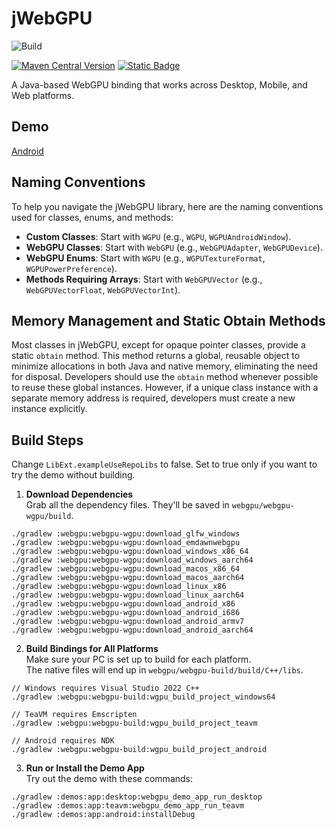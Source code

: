 # jWebGPU

![Build](https://github.com/xpenatan/jWebGPU/actions/workflows/snapshot.yml/badge.svg)

[![Maven Central Version](https://img.shields.io/maven-central/v/com.github.xpenatan.jWebGPU/webgpu-core)](https://central.sonatype.com/artifact/com.github.xpenatan.jWebGPU/webgpu-core)
[![Static Badge](https://img.shields.io/badge/snapshot---SNAPSHOT-red)](https://central.sonatype.com/service/rest/repository/browse/maven-snapshots/com/github/xpenatan/jWebGPU/)

A Java-based WebGPU binding that works across Desktop, Mobile, and Web platforms.

## Demo
[Android](https://play.google.com/store/apps/details?id=com.github.xpenatan.webgpu.demo)

## Naming Conventions
To help you navigate the jWebGPU library, here are the naming conventions used for classes, enums, and methods:

- **Custom Classes**: Start with `WGPU` (e.g., `WGPU`, `WGPUAndroidWindow`).
- **WebGPU Classes**: Start with `WebGPU` (e.g., `WebGPUAdapter`, `WebGPUDevice`).
- **WebGPU Enums**: Start with `WGPU` (e.g., `WGPUTextureFormat`, `WGPUPowerPreference`).
- **Methods Requiring Arrays**: Start with `WebGPUVector` (e.g., `WebGPUVectorFloat`, `WebGPUVectorInt`).

## Memory Management and Static Obtain Methods
Most classes in jWebGPU, except for opaque pointer classes, provide a static `obtain` method. 
This method returns a global, reusable object to minimize allocations in both Java and native memory, eliminating the need for disposal. 
Developers should use the `obtain` method whenever possible to reuse these global instances. However, if a unique class instance with a separate memory address is required, developers must create a new instance explicitly.

## Build Steps

Change `LibExt.exampleUseRepoLibs` to false. Set to true only if you want to try the demo without building.

1) **Download Dependencies**  
   Grab all the dependency files. They'll be saved in `webgpu/webgpu-wgpu/build`.
```
./gradlew :webgpu:webgpu-wgpu:download_glfw_windows
./gradlew :webgpu:webgpu-wgpu:download_emdawnwebgpu
./gradlew :webgpu:webgpu-wgpu:download_windows_x86_64
./gradlew :webgpu:webgpu-wgpu:download_windows_aarch64
./gradlew :webgpu:webgpu-wgpu:download_macos_x86_64
./gradlew :webgpu:webgpu-wgpu:download_macos_aarch64
./gradlew :webgpu:webgpu-wgpu:download_linux_x86
./gradlew :webgpu:webgpu-wgpu:download_linux_aarch64
./gradlew :webgpu:webgpu-wgpu:download_android_x86
./gradlew :webgpu:webgpu-wgpu:download_android_i686
./gradlew :webgpu:webgpu-wgpu:download_android_armv7
./gradlew :webgpu:webgpu-wgpu:download_android_aarch64
```

2) **Build Bindings for All Platforms**  
   Make sure your PC is set up to build for each platform.  
   The native files will end up in `webgpu/webgpu-build/build/C++/libs`.
```
// Windows requires Visual Studio 2022 C++
./gradlew :webgpu:webgpu-build:wgpu_build_project_windows64

// TeaVM requires Emscripten
./gradlew :webgpu:webgpu-build:wgpu_build_project_teavm

// Android requires NDK
./gradlew :webgpu:webgpu-build:wgpu_build_project_android
```

3) **Run or Install the Demo App**  
   Try out the demo with these commands:
```
./gradlew :demos:app:desktop:webgpu_demo_app_run_desktop
./gradlew :demos:app:teavm:webgpu_demo_app_run_teavm
./gradlew :demos:app:android:installDebug
```